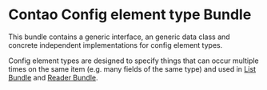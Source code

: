 # Contao Config element type Bundle

This bundle contains a generic interface, an generic data class and concrete independent implementations for config element types. 

Config element types are designed to specify things that can occur multiple times on the same item (e.g. many fields of the same type) and used in [List Bundle](https://github.com/heimrichhannot/contao-list-bundle) and [Reader Bundle](https://github.com/heimrichhannot/contao-reader-bundle).